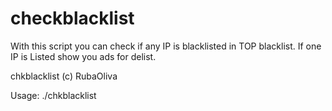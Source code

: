 # checkblacklist
With this script you can check if any IP is blacklisted in TOP blacklist. If one IP is Listed show you ads for delist.


chkblacklist (c) RubaOliva 

Usage: ./chkblacklist <ip>
